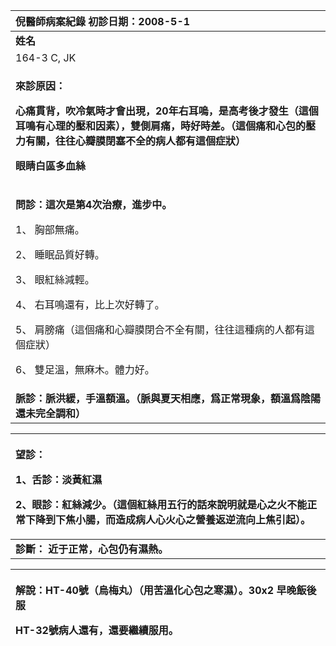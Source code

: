 ﻿|**倪醫師病案紀錄**     初診日期：2008-5-1|
| :- |
|**姓名**|**性別：**|**年齡及體型**|**來診日期：**|
|164-3 C, JK|男|40岁1。72米80公斤|2008-5-9|
|<p>**來診原因：**</p><p>**心痛貫背，吹冷氣時才會出現，20年右耳嗚，是高考後才發生（這個耳鳴有心理的壓和因素），雙側肩痛，時好時差。（這個痛和心包的壓力有關，往往心瓣膜閉塞不全的病人都有這個症狀）**</p><p>**眼睛白區多血絲**</p><p></p>|
|<p>**問診：這次是第4次治療，進步中。**</p><p>1、 胸部無痛。</p><p>2、 睡眠品質好轉。</p><p>3、 眼紅絲減輕。</p><p>4、 右耳鳴還有，比上次好轉了。</p><p>5、 肩膀痛（這個痛和心瓣膜閉合不全有關，往往這種病的人都有這個症狀）</p><p>6、 雙足溫，無麻木。體力好。</p>|
|**脈診：脈洪緩，手溫額溫。（脈與夏天相應，爲正常現象，額溫爲陰陽還未完全調和）**|



|<p>**望診：**</p><p>**1、舌診：淡黃紅濕**</p><p>**2、眼診：紅絲減少。（這個紅絲用五行的話來說明就是心之火不能正常下降到下焦小腸，而造成病人心火心之營養返逆流向上焦引起）。**</p>|
| :- |
|**診斷： 近于正常，心包仍有濕熱。**|

|<p>**解說：HT-40號（烏梅丸）（用苦溫化心包之寒濕）。30x2 早晚飯後服**</p><p></p><p></p><p>**HT-32號病人還有，還要繼續服用。**</p>|
| :- |



